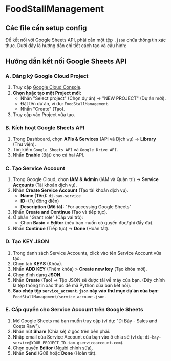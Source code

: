 # FoodStallManagement

## Các file cần setup config

Để kết nối với Google Sheets API, phải cần một tệp `.json` chứa thông tin xác thực. Dưới đây là hướng dẫn chi tiết cách tạo và cấu hình:

## Hướng dẫn kết nối Google Sheets API

### A. Đăng ký Google Cloud Project

1.  Truy cập [Google Cloud Console](https://console.cloud.google.com/).
2.  **Chọn hoặc tạo một Project mới:**
    * Nhấn "Select project" (Chọn dự án) → "NEW PROJECT" (Dự án mới).
    * Đặt tên dự án, ví dụ: `FoodStallManagement`.
    * Nhấn "Create" (Tạo).
3.  Truy cập vào Project vừa tạo.

### B. Kích hoạt Google Sheets API

1.  Trong Dashboard, chọn **APIs & Services** (API và Dịch vụ) → **Library** (Thư viện).
2.  Tìm kiếm `Google Sheets API` và `Google Drive API`.
3.  Nhấn **Enable** (Bật) cho cả hai API.

### C. Tạo Service Account

1.  Trong Google Cloud, chọn **IAM & Admin** (IAM và Quản trị) → **Service Accounts** (Tài khoản dịch vụ).
2.  Nhấn **Create Service Account** (Tạo tài khoản dịch vụ).
    * **Name (Tên):** `di-bay-service`
    * **ID:** (Tự động điền)
    * **Description (Mô tả):** "For accessing Google Sheets"
3.  Nhấn **Create and Continue** (Tạo và tiếp tục).
4.  Ở phần "Grant role" (Cấp vai trò):
    * Chọn **Basic** > **Editor** (nếu bạn muốn có quyền đọc/ghi đầy đủ).
5.  Nhấn **Continue** (Tiếp tục) → **Done** (Hoàn tất).

### D. Tạo KEY JSON

1.  Trong danh sách Service Accounts, click vào tên Service Account vừa tạo.
2.  Chọn tab **KEYS** (Khóa).
3.  Nhấn **ADD KEY** (Thêm khóa) > **Create new key** (Tạo khóa mới).
4.  Chọn định dạng **JSON**.
5.  Nhấn **Create** (Tạo) → Tệp JSON sẽ được tải về máy của bạn. (Đây chính là tệp thông tin xác thực để mã Python của bạn kết nối).
6.  **Sao chép tệp `service_account.json` này vào thư mục dự án của bạn:** `FoodStallManagement/service_account.json`.

### E. Cấp quyền cho Service Account trên Google Sheets

1.  Mở Google Sheets mà bạn muốn truy cập (ví dụ: "Dì Bảy - Sales and Costs Raw").
2.  Nhấn nút **Share** (Chia sẻ) ở góc trên bên phải.
3.  Nhập email của Service Account của bạn vào ô chia sẻ (ví dụ: `di-bay-service@YOUR_PROJECT_ID.iam.gserviceaccount.com`).
4.  Chọn quyền **Editor** (Người chỉnh sửa).
5.  Nhấn **Send** (Gửi) hoặc **Done** (Hoàn tất).